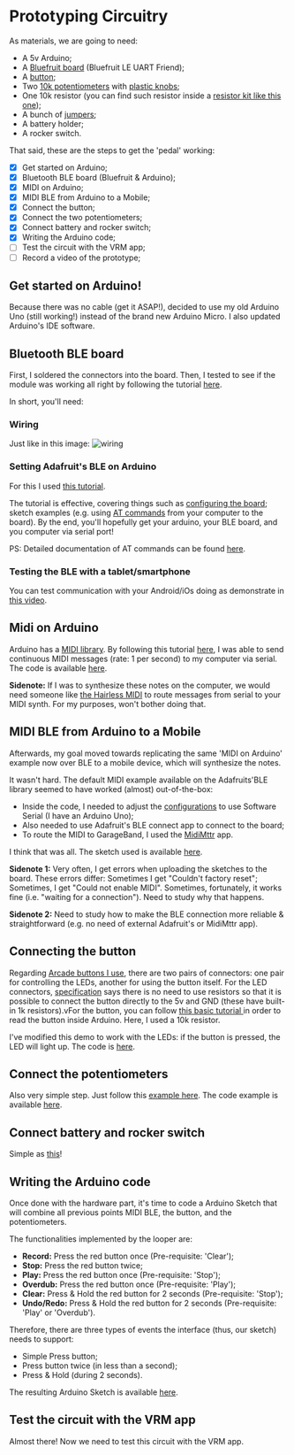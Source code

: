 # Prototyping Circuitry
As materials, we are going to need:
- A 5v Arduino;
- A [Bluefruit board](https://learn.adafruit.com/introducing-the-adafruit-bluefruit-le-uart-friend/configuration) (Bluefruit LE UART Friend);
- A [button](https://www.adafruit.com/product/3489);
- Two [10k potentiometers](https://www.digikey.com/product-detail/en/tt-electronics-bi/P0915N-FC15BR10K/987-1649-ND/4780740) with [plastic knobs](https://www.adafruit.com/product/2047);
- One 10k resistor (you can find such resistor inside a [resistor kit like this one](https://www.sparkfun.com/products/10969));
- A bunch of [jumpers](https://www.sparkfun.com/products/14284);
- A battery holder;
- A rocker switch.

That said, these are the steps to get the 'pedal' working:
- [x] Get started on Arduino;
- [x] Bluetooth BLE board (Bluefruit & Arduino);
- [x] MIDI on Arduino;
- [x] MIDI BLE from Arduino to a Mobile;
- [x] Connect the button;
- [x] Connect the two potentiometers;
- [x] Connect battery and rocker switch;
- [x] Writing the Arduino code;
- [ ] Test the circuit with the VRM app;
- [ ] Record a video of the prototype;

## Get started on Arduino!
Because there was no cable (get it ASAP!), decided to use my old Arduino Uno (still working!) instead of the brand new Arduino Micro. I also updated Arduino's IDE software.

## Bluetooth BLE board
First, I soldered the connectors into the board. Then, I tested to see if the module was working all right by following the tutorial [here](https://learn.adafruit.com/introducing-the-adafruit-bluefruit-le-uart-friend).

In short, you'll need:

### Wiring
Just like in this image:
![wiring](https://cdn-learn.adafruit.com/assets/assets/000/025/182/medium800/adafruit_products_UARTFriend_bb.png)

### Setting Adafruit's BLE on Arduino
For this I used [this tutorial](https://learn.adafruit.com/introducing-the-adafruit-bluefruit-le-uart-friend/software).

The tutorial is effective, covering things such as [configuring the board](https://learn.adafruit.com/introducing-the-adafruit-bluefruit-le-uart-friend/configuration); sketch examples (e.g. using [AT commands](https://learn.adafruit.com/introducing-the-adafruit-bluefruit-le-uart-friend/atcommand) from your computer to the board). By the end, you'll hopefully get your arduino, your BLE board, and you computer via serial port!

PS: Detailed documentation of AT commands can be found [here](https://learn.adafruit.com/introducing-adafruit-ble-bluetooth-low-energy-friend/standard-at).

### Testing the BLE with a tablet/smartphone
You can test communication with your Android/iOs doing as demonstrate in [this video](https://www.youtube.com/watch?v=4hWlDKzn7tA).

## Midi on Arduino
Arduino has a [MIDI library](https://playground.arduino.cc/Main/MIDILibrary). By following this tutorial [here](http://bvavra.github.io/MIDI_Accordion/sending-midi/), I was able to send continuous MIDI messages (rate: 1 per second) to my computer via serial. The code is available [here](./sketches/midi-demo/midi-demo.ino).

**Sidenote:** If I was to synthesize these notes on the computer, we would need someone like [the Hairless MIDI](http://projectgus.github.io/hairless-midiserial/) to route messages from serial to your MIDI synth. For my purposes, won't bother doing that.

## MIDI BLE from Arduino to a Mobile
Afterwards, my goal moved towards replicating the same 'MIDI on Arduino' example now over BLE to a mobile device, which will synthesize the notes.

It wasn't hard. The default MIDI example available on the Adafruits'BLE library seemed to have worked (almost) out-of-the-box:

- Inside the code, I needed to adjust the [configurations](https://learn.adafruit.com/introducing-the-adafruit-bluefruit-le-uart-friend/configuration) to use Software Serial (I have an Arduino Uno);
- Also needed to use Adafruit's BLE connect app to connect to the board;
- To route the MIDI to GarageBand, I used the [MidiMttr](https://itunes.apple.com/us/app/midimittr/id925495245?mt=8) app.

I think that was all. The sketch used is available [here](./sketches/midi-ble/midi-ble.ino).

**Sidenote 1:** Very often, I get errors when uploading the sketches to the board. These errors differ: Sometimes I get "Couldn't factory reset"; Sometimes, I get "Could not enable MIDI". Sometimes, fortunately, it works fine (i.e. "waiting for a connection"). Need to study why that happens.

**Sidenote 2:** Need to study how to make the BLE connection more reliable & straightforward (e.g. no need of external Adafruit's or MidiMttr app).

## Connecting the button
Regarding [Arcade buttons I use](https://www.adafruit.com/product/3489), there are two pairs of connectors: one pair for controlling the LEDs, another for using the button itself. For the LED connectors, [specification](https://www.adafruit.com/product/3489#technical-details-anchor) says there is no need to use resistors so that it is possible to connect the button directly to the 5v and GND (these have built-in 1k resistors).vFor the button, you can follow [this basic tutorial ](https://www.arduino.cc/en/Tutorial/Button) in order to read the button inside Arduino. Here, I used a 10k resistor.

I've modified this demo to work with the LEDs: if the button is pressed, the LED will light up. The code is [here](./sketches/arcade-button-LED/arcade-button-LED.ino).

## Connect the potentiometers
Also very simple step. Just follow this [example here](https://www.arduino.cc/en/tutorial/potentiometer). The code example is available [here](./sketches/potentiometers/potentiometers.ino).

## Connect battery and rocker switch
Simple as [this](http://www.instructables.com/id/Powering-Arduino-with-a-Battery/)!

## Writing the Arduino code
Once done with the hardware part, it's time to code a Arduino Sketch that will combine all previous points MIDI BLE, the button, and the potentiometers.

The functionalities implemented by the looper are:
- **Record:** Press the red button once (Pre-requisite: 'Clear');
- **Stop:** Press the red button twice;
- **Play:** Press the red button once (Pre-requisite: 'Stop');
- **Overdub:** Press the red button once (Pre-requisite: 'Play');
- **Clear:** Press & Hold the red button for 2 seconds (Pre-requisite: 'Stop');
- **Undo/Redo:** Press & Hold the red button for 2 seconds (Pre-requisite: 'Play' or 'Overdub').

Therefore, there are three types of events the interface (thus, our sketch) needs to support:
- Simple Press button;
- Press button twice (in less than a second);
- Press & Hold (during 2 seconds).

The resulting Arduino Sketch is available [here](./sketches/VRM-Interface/).

## Test the circuit with the VRM app
Almost there! Now we need to test this circuit with the VRM app.
